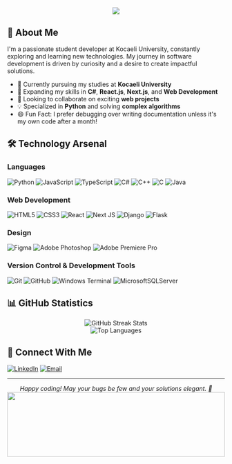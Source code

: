 <h1 align="center">
    <img src="https://readme-typing-svg.herokuapp.com/?font=Righteous&size=50&center=true&vCenter=true&width=1500&height=100&duration=4000&lines=Hi+There!+👋;+I'm+M.Younes!;Welcome+To+My+Profile!" />
</h1>



## 🚀 About Me

I'm a passionate student developer at Kocaeli University, constantly exploring and learning new technologies. My journey in software development is driven by curiosity and a desire to create impactful solutions.

- 🔭 Currently pursuing my studies at **Kocaeli University**
- 🌱 Expanding my skills in **C#**, **React.js**, **Next.js**, and **Web Development**
- 👯 Looking to collaborate on exciting **web projects**
- 💡 Specialized in **Python** and solving **complex algorithms**
- 😄 Fun Fact: I prefer debugging over writing documentation unless it's my own code after a month!

## 🛠️ Technology Arsenal

### Languages
![Python](https://img.shields.io/badge/python-3670A0?style=for-the-badge&logo=python&logoColor=ffdd54)
![JavaScript](https://img.shields.io/badge/javascript-%23323330.svg?style=for-the-badge&logo=javascript&logoColor=%23F7DF1E)
![TypeScript](https://img.shields.io/badge/typescript-%23007ACC.svg?style=for-the-badge&logo=typescript&logoColor=white)
![C#](https://img.shields.io/badge/c%23-%23239120.svg?style=for-the-badge&logo=csharp&logoColor=white)
![C++](https://img.shields.io/badge/c++-%2300599C.svg?style=for-the-badge&logo=c%2B%2B&logoColor=white)
![C](https://img.shields.io/badge/c-%2300599C.svg?style=for-the-badge&logo=c&logoColor=white)
![Java](https://img.shields.io/badge/java-%23ED8B00.svg?style=for-the-badge&logo=openjdk&logoColor=white)

### Web Development
![HTML5](https://img.shields.io/badge/html5-%23E34F26.svg?style=for-the-badge&logo=html5&logoColor=white)
![CSS3](https://img.shields.io/badge/css3-%231572B6.svg?style=for-the-badge&logo=css3&logoColor=white)
![React](https://img.shields.io/badge/react-%2320232a.svg?style=for-the-badge&logo=react&logoColor=%2361DAFB)
![Next JS](https://img.shields.io/badge/Next-black?style=for-the-badge&logo=next.js&logoColor=white)
![Django](https://img.shields.io/badge/django-%23092E20.svg?style=for-the-badge&logo=django&logoColor=white)
![Flask](https://img.shields.io/badge/flask-%23000.svg?style=for-the-badge&logo=flask&logoColor=white)


### Design
![Figma](https://img.shields.io/badge/figma-%23F24E1E.svg?style=for-the-badge&logo=figma&logoColor=white)
![Adobe Photoshop](https://img.shields.io/badge/adobe%20photoshop-%2331A8FF.svg?style=for-the-badge&logo=adobe%20photoshop&logoColor=white)
![Adobe Premiere Pro](https://img.shields.io/badge/Adobe%20Premiere%20Pro-9999FF.svg?style=for-the-badge&logo=Adobe%20Premiere%20Pro&logoColor=white)

### Version Control & Development Tools
![Git](https://img.shields.io/badge/git-%23F05033.svg?style=for-the-badge&logo=git&logoColor=white)
![GitHub](https://img.shields.io/badge/github-%23121011.svg?style=for-the-badge&logo=github&logoColor=white)
![Windows Terminal](https://img.shields.io/badge/Windows%20Terminal-%234D4D4D.svg?style=for-the-badge&logo=windows-terminal&logoColor=white)
![MicrosoftSQLServer](https://img.shields.io/badge/Microsoft%20SQL%20Server-CC2927?style=for-the-badge&logo=microsoft%20sql%20server&logoColor=white)

## 📊 GitHub Statistics

<div align="center">
    <img src="https://github-readme-streak-stats.herokuapp.com/?user=MYounesEG&theme=radical&hide_border=false" alt="GitHub Streak Stats" />
    <br/>
    <img src="https://github-readme-stats.vercel.app/api/top-langs/?username=MYounesEG&theme=radical&hide_border=false&include_all_commits=false&count_private=false&layout=compact" alt="Top Languages" />
</div>

## 🤝 Connect With Me

[![LinkedIn](https://img.shields.io/badge/LinkedIn-%230077B5.svg?logo=linkedin&logoColor=white)](https://us.linkedin.com/in/m-younes-aboushewil-014526305/)
[![Email](https://img.shields.io/badge/Email-D14836?logo=gmail&logoColor=white)](mailto:mohammadyounes686@gmail.com)


---
<div align="center">
    <i>Happy coding! May your bugs be few and your solutions elegant. 🚀</i>
</div>

<div align="center">
    <img src="https://raw.githubusercontent.com/matfantinel/matfantinel/master/waves.svg" width="100%" height="150">
</div>
